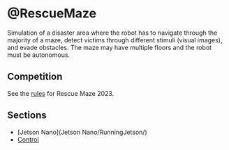 # @RescueMaze

Simulation of a disaster area where the robot has to navigate through the majority of a maze, detect victims through different stimuli (visual images), and evade obstacles. The maze may have multiple floors and the robot must be autonomous.

## Competition

See the [rules](https://junior.robocup.org/wp-content/uploads/2023/01/RCJRescueMaze2023RulesFinal.pdf) for Rescue Maze 2023.

## Sections

- [Jetson Nano](Jetson Nano/RunningJetson/)
- [Control](Control/)